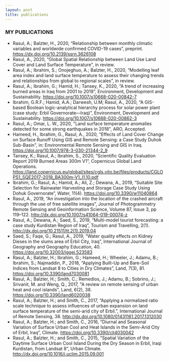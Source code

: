```yaml
---
layout: post
title: publications
---
```

### MY PUBLICATIONS
*	Rasul, A.; Balzter, H., 2020, “Relationship between monthly climatic variables and worldwide confirmed COVID-19 cases”, preprint. <https://dx.doi.org/10.2139/ssrn.3626108>
*	Rasul, A., 2020, “Global Spatial Relationship between Land Use Land Cover and Land Surface Temperature”, in review.
*	Rasul, A.; Ibrahim, S.; Onojeghuo, A.; Balzter, H., 2020, “Modelling leaf area index and land surface temperature to assess their changing trends and relationships from global to regional scales”, in review.
*	Rasul, A.; Ibrahim, G.; Hamid, H.; Tansey, K., 2020, “A trend of increasing burned areas in Iraq from 2001 to 2019”, Environment, Development and Sustainability. <https://doi.org/10.1007/s10668-020-00842-7>
*	Ibrahim, G.R.F.; Hamid, A.A.; Darwesh, U.M; Rasul, A., 2020, “A GIS-based Boolean logic-analytical hierarchy process for solar power plant (case study: Erbil Governorate—Iraq)”, Environment, Development and Sustainability. <https://doi.org/10.1007/s10668-020-00862-3> 
*	Rasul, A.; Omar, L. W., 2020, "Land surface temperature anomalies detected for some strong earthquakes in 2018", ARO, Accepted. 
*	Hameed, H., Ibrahim, G., Rasul, A., 2020, “Effects of Land Cover Change on Surface Runoff Using GIS and Remote Sensing: a Case Study Duhok Sub-Basin", in: Environmental Remote Sensing and GIS in Iraq. <https://doi.org/10.1007/978-3-030-21344-2_9> 
*	Tansey, K.; Rasul, A.; Ibrahim, S., 2020, “Scientific Quality Evaluation Report 2019 Burned Areas 300m V1”, Copernicus Global Land Operations. <https://land.copernicus.eu/global/sites/cgls.vito.be/files/products/CGLOPS1_SQE2017-2018_BA300m-V1_I1.10.pdf>
*	Ibrahim, G.; Rasul, A.; Hamid, A.; Ali, Z.; Dewana, A., 2019, “Suitable Site Selection for Rainwater Harvesting and Storage Case Study Using Dohuk Governorate”, Water, 11(4). <https://doi.org/10.3390/w11040864> 
*	Rasul, A., 2019, “An investigation into the location of the crashed aircraft through the use of free satellite images”, Journal of Photogrammetry Remote Sensing and Geoinformation Science, Volume 87, Issue 3, pp 119–122. <http://dx.doi.org/10.1007/s41064-019-00074-z> 
*	Rasul, A.; Dewana, A.; Saed, S., 2019, “Multi-model tourist forecasting: a case study Kurdistan Region of Iraq”, Tourism and Travelling, 2(1). <http://dx.doi.org/10.21511/tt.2(1).2019.04>
*	Saed, S.; Faqe, G.; Rasul, A., 2019, “Water quality effects on Kidney Dieses in the slums area of Erbil City, Iraq”, International Journal of Geography and Geography Education, 40. <https://doi.org/10.32003/iggei.523583> 
*	Rasul, A.; Balzter, H.; Ibrahim, G.; Hameed, H.; Wheeler, J.; Adamu, B.; Ibrahim, S.; Najmaddin, P., 2018, “Applying Built-Up and Bare-Soil Indices from Landsat 8 to Cities in Dry Climates”, Land, 7(3), 81. <https://doi.org/10.3390/land7030081>
*	Rasul, A.; Balzter, H.; Smith, C.; Remedios, J.; Adamu, B.; Sobrino, J.; Srivanit, M. and Weng, Q., 2017, "A review on remote sensing of urban heat and cool islands", Land, 6(2), 38. <https://doi.org/10.3390/land6020038>
*	Rasul, A.; Balzter, H.; and Smith, C., 2017, “Applying a normalized ratio scale technique to assess influences of urban expansion on land surface temperature of the semi-arid city of Erbil.”, International Journal of Remote Sensing, 38. <http://dx.doi.org/10.1080/01431161.2017.1312030>
*	Rasul, A.; Balzter, H.; and Smith, C., 2016, “Diurnal and Seasonal Variation of Surface Urban Cool and Heat Islands in the Semi-Arid City of Erbil, Iraq”, Climate. <https://doi.org/10.3390/cli4030042> 
*	Rasul, A.; Balzter, H.; and Smith, C., 2015, “Spatial Variation of the Daytime Surface Urban Cool Island During the Dry Season in Erbil, Iraqi Kurdistan, from Landsat 8”, Urban Climate. <http://dx.doi.org/10.1016/j.uclim.2015.09.001>
